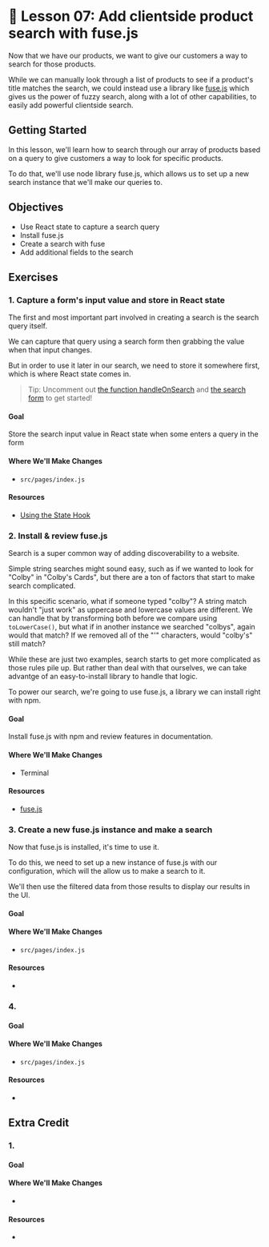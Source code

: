 # 📓 Lesson 07: Add clientside product search with fuse.js

Now that we have our products, we want to give our customers a way to search for those products.

While we can manually look through a list of products to see if a product's title matches the search, we could instead use a library like [fuse.js](https://fusejs.io/) which gives us the power of fuzzy search, along with a lot of other capabilities, to easily add powerful clientside search.

## Getting Started

In this lesson, we'll learn how to search through our array of products based on a query to give customers a way to look for specific products.

To do that, we'll use node library fuse.js, which allows us to set up a new search instance that we'll make our queries to.

## Objectives
* Use React state to capture a search query
* Install fuse.js
* Create a search with fuse
* Add additional fields to the search

## Exercises

### 1. Capture a form's input value and store in React state

The first and most important part involved in creating a search is the search query itself.

We can capture that query using a search form then grabbing the value when that input changes.

But in order to use it later in our search, we need to store it somewhere first, which is where React state comes in.

> Tip: Uncomment out [the function handleOnSearch](https://github.com/colbyfayock/hyper-bros-trading-workshop-starter/blob/main/src/pages/index.js#L15-L17) and [the search form](https://github.com/colbyfayock/hyper-bros-trading-workshop-starter/blob/main/src/pages/index.js#L28-L35) to get started!

#### Goal

Store the search input value in React state when some enters a query in the form

#### Where We'll Make Changes
* `src/pages/index.js`

#### Resources
* [Using the State Hook](https://reactjs.org/docs/hooks-state.html)

### 2. Install & review fuse.js

Search is a super common way of adding discoverability to a website.

Simple string searches might sound easy, such as if we wanted to look for "Colby" in "Colby's Cards", but there are a ton of factors that start to make search complicated.

In this specific scenario, what if someone typed "colby"? A string match wouldn't "just work" as uppercase and lowercase values are different. We can handle that by transforming both before we compare using `toLowerCase()`, but what if in another instance we searched "colbys", again would that match? If we removed all of the "'" characters, would "colby's" still match?

While these are just two examples, search starts to get more complicated as those rules pile up. But rather than deal with that ourselves, we can take advantge of an easy-to-install library to handle that logic.

To power our search, we're going to use fuse.js, a library we can install right with npm.

#### Goal

Install fuse.js with npm and review features in documentation.

#### Where We'll Make Changes
* Terminal

#### Resources
* [fuse.js](https://fusejs.io/)

### 3. Create a new fuse.js instance and make a search

Now that fuse.js is installed, it's time to use it.

To do this, we need to set up a new instance of fuse.js with our configuration, which will the allow us to make a search to it.

We'll then use the filtered data from those results to display our results in the UI.

#### Goal



#### Where We'll Make Changes
* `src/pages/index.js`

#### Resources
* 

### 4. 



#### Goal



#### Where We'll Make Changes
* `src/pages/index.js`

#### Resources
* 

## Extra Credit

### 1. 



#### Goal



#### Where We'll Make Changes
* 

#### Resources
* 
